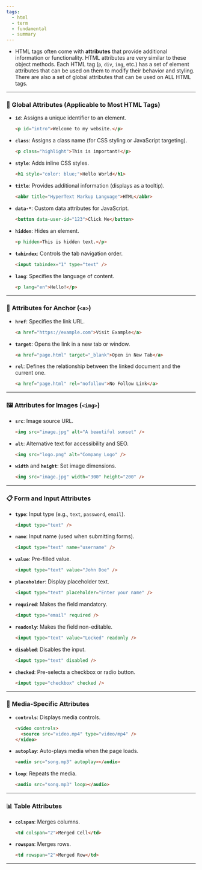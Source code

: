 ```yaml
---
tags:
  - html
  - term
  - fundamental
  - summary
---
```


- HTML tags often come with **attributes** that provide additional information or functionality. HTML attributes are very similar to these object methods. Each HTML tag (`p`, `div`, `img`, etc.) has a set of element attributes that can be used on them to modify their behavior and styling. There are also a set of global attributes that can be used on ALL HTML tags.

---

### 📌 **Global Attributes** (Applicable to Most HTML Tags)

- **`id`**: Assigns a unique identifier to an element.
    
    ```html
    <p id="intro">Welcome to my website.</p>
    ```
    
- **`class`**: Assigns a class name (for CSS styling or JavaScript targeting).
    
    ```html
    <p class="highlight">This is important!</p>
    ```
    
- **`style`**: Adds inline CSS styles.
    
    ```html
    <h1 style="color: blue;">Hello World</h1>
    ```
    
- **`title`**: Provides additional information (displays as a tooltip).
    
    ```html
    <abbr title="HyperText Markup Language">HTML</abbr>
    ```
    
- **`data-*`**: Custom data attributes for JavaScript.
    
    ```html
    <button data-user-id="123">Click Me</button>
    ```
    
- **`hidden`**: Hides an element.
    
    ```html
    <p hidden>This is hidden text.</p>
    ```
    
- **`tabindex`**: Controls the tab navigation order.
    
    ```html
    <input tabindex="1" type="text" />
    ```
    
- **`lang`**: Specifies the language of content.
    
    ```html
    <p lang="en">Hello!</p>
    ```
    

---

### 🔗 **Attributes for Anchor (`<a>`)**

- **`href`**: Specifies the link URL.
    
    ```html
    <a href="https://example.com">Visit Example</a>
    ```
    
- **`target`**: Opens the link in a new tab or window.
    
    ```html
    <a href="page.html" target="_blank">Open in New Tab</a>
    ```
    
- **`rel`**: Defines the relationship between the linked document and the current one.
    
    ```html
    <a href="page.html" rel="nofollow">No Follow Link</a>
    ```
    

---

### 🖼️ **Attributes for Images (`<img>`)**

- **`src`**: Image source URL.
    
    ```html
    <img src="image.jpg" alt="A beautiful sunset" />
    ```
    
- **`alt`**: Alternative text for accessibility and SEO.
    
    ```html
    <img src="logo.png" alt="Company Logo" />
    ```
    
- **`width`** and **`height`**: Set image dimensions.
    
    ```html
    <img src="image.jpg" width="300" height="200" />
    ```
    

---

### 📋 **Form and Input Attributes**

- **`type`**: Input type (e.g., `text`, `password`, `email`).
    
    ```html
    <input type="text" />
    ```
    
- **`name`**: Input name (used when submitting forms).
    
    ```html
    <input type="text" name="username" />
    ```
    
- **`value`**: Pre-filled value.
    
    ```html
    <input type="text" value="John Doe" />
    ```
    
- **`placeholder`**: Display placeholder text.
    
    ```html
    <input type="text" placeholder="Enter your name" />
    ```
    
- **`required`**: Makes the field mandatory.
    
    ```html
    <input type="email" required />
    ```
    
- **`readonly`**: Makes the field non-editable.
    
    ```html
    <input type="text" value="Locked" readonly />
    ```
    
- **`disabled`**: Disables the input.
    
    ```html
    <input type="text" disabled />
    ```
    
- **`checked`**: Pre-selects a checkbox or radio button.
    
    ```html
    <input type="checkbox" checked />
    ```
    

---

### 📄 **Media-Specific Attributes**

- **`controls`**: Displays media controls.
    
    ```html
    <video controls>
      <source src="video.mp4" type="video/mp4" />
    </video>
    ```
    
- **`autoplay`**: Auto-plays media when the page loads.
    
    ```html
    <audio src="song.mp3" autoplay></audio>
    ```
    
- **`loop`**: Repeats the media.
    
    ```html
    <audio src="song.mp3" loop></audio>
    ```
    

---

### 📊 **Table Attributes**

- **`colspan`**: Merges columns.
    
    ```html
    <td colspan="2">Merged Cell</td>
    ```
    
- **`rowspan`**: Merges rows.
    
    ```html
    <td rowspan="2">Merged Row</td>
    ```
    

---

